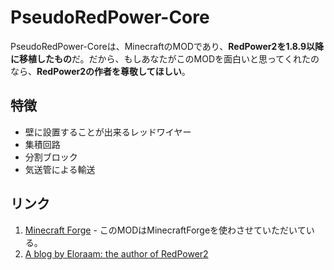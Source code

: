 # PseudoRedPower-Core
PseudoRedPower-Coreは、MinecraftのMODであり、**RedPower2を1.8.9以降に移植したもの**だ。だから、もしあなたがこのMODを面白いと思ってくれたのなら、**RedPower2の作者を尊敬してほしい**。

## 特徴
* 壁に設置することが出来るレッドワイヤー
* 集積回路
* 分割ブロック
* 気送管による輸送

## リンク
1. [Minecraft Forge](https://github.com/MinecraftForge/MinecraftForge) - このMODはMinecraftForgeを使わさせていただいている。
1. [A blog by Eloraam: the author of RedPower2](http://www.eloraam.com/ "Eloraams Blog")
